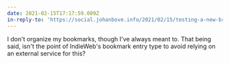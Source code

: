 ```yaml
---
date: 2021-02-15T17:17:59.609Z
in-reply-to: 'https://social.johanbove.info/2021/02/15/testing-a-new-browser-gave-me-the'
---
```


I don't organize my bookmarks, though I've always meant to. That being said, isn't the point of IndieWeb's bookmark entry type to avoid relying on an external service for this?
